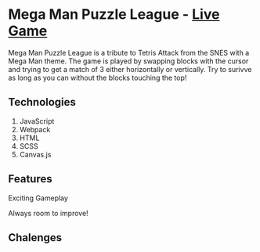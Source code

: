 # Mega Man Puzzle League - [Live Game](https://jmarkowitz098.github.io/pdp-clone/dist/)

Mega Man Puzzle League is a tribute to Tetris Attack from the SNES with a Mega Man theme. The game is played by swapping blocks with the cursor and trying to get a match of 3 either horizontally or vertically. Try to surivve as long as you can without the blocks touching the top!

## Technologies
1. JavaScript
2. Webpack
3. HTML
4. SCSS
5. Canvas.js

## Features

Exciting Gameplay

Always room to improve!

## Chalenges
